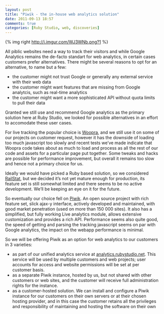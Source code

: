 ```yaml
---
layout: post
title: "Piwik - the in-house web analytics solution"
date: 2011-09-13 18:57
comments: true
categories: [Ruby Studio, web, discoveries]
---
```


{% img right http://i.imgur.com/WJ3WNb.png?1 %}

All piblic websites need a way to track their visitors and while Google Analytics remains
the de-facto standart for web analytics, in certain cases customers prefer alternatives.
There might be several reasons to opt for an alternative, to name but a few:

- the customer might not trust Google or generally any external service with their web data
- the customer might want features that are missing from Google analytcis, such as real-time analytics
- the customer might want a more sophisticated API without quota limits to pull their data

Granted we still use and recommend Google analytics as the primary solution here at Ruby Studio,
we looked for possible alternatives in an effort to accomodate these user cases.

For live tracking the popular choice is [Woopra](http://www.woopra.com/), and we still use it on some of our
projects on customer request, however it has the downside of loading too much javascript too slowly and recent
tests we’ve made indicate that Woopra code takes about as much to load and process as all the rest
of our code and assets for a particular page put together. Some tweaks and hacks are possible for
performance improvement, but overall it remains too slow and hence not a primary choice for us.

Ideally we would have picked a Ruby based solution, so we considered [RailStat](http://www.railstat.com/),
but we decided it’s not yet mature enough for production, its feature set is still somewhat limited and
there seems to be no active development. We’ll be keeping an eye on it for the future.

So eventually our choice fell on [Piwik](http://piwik.org/). An open source project with rich feature set,
slick ajax-y interface, actively developed and maintained, with good market penetration (used on more than
150 000 sites). It also has a simplified, but fully working Live analytics module, allows extensive
customization and provides a rich API. Performance seems also quite good, the speed of getting and parsing
the tracking javascript seems on par with Google analytics, the impact on the webapp performance is minimal.

So we will be offering Piwik as an option for web analytics to our customers in 3 varieties:

- as part of our unified analytics service at [analytics.rubystudio.net](http://analytics.rubystudio.net).
This service will be used by multiple customers and web projects; user accounts for access and website
permissions will be set at per customer basis.
- as a separate Piwik instance, hosted by us, but not shared with other customers or web sites,
and the customer will receive full administration rights for the instance.
- as a customer-hosted solution. We can install and configure a Piwik instance for our customers
on their own servers or at their chosen hosting provider, and in this case the customer retains
all the privileges and responsibility of maintaining and hosting the software on their own
